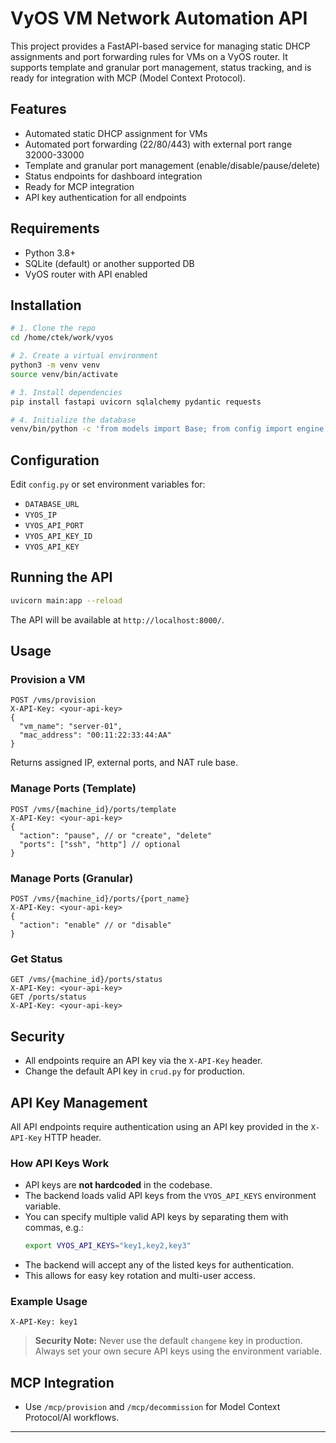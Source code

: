 # VyOS VM Network Automation API

This project provides a FastAPI-based service for managing static DHCP assignments and port forwarding rules for VMs on a VyOS router. It supports template and granular port management, status tracking, and is ready for integration with MCP (Model Context Protocol).

## Features
- Automated static DHCP assignment for VMs
- Automated port forwarding (22/80/443) with external port range 32000-33000
- Template and granular port management (enable/disable/pause/delete)
- Status endpoints for dashboard integration
- Ready for MCP integration
- API key authentication for all endpoints

## Requirements
- Python 3.8+
- SQLite (default) or another supported DB
- VyOS router with API enabled

## Installation
```bash
# 1. Clone the repo
cd /home/ctek/work/vyos

# 2. Create a virtual environment
python3 -m venv venv
source venv/bin/activate

# 3. Install dependencies
pip install fastapi uvicorn sqlalchemy pydantic requests

# 4. Initialize the database
venv/bin/python -c 'from models import Base; from config import engine; Base.metadata.create_all(bind=engine)'
```

## Configuration
Edit `config.py` or set environment variables for:
- `DATABASE_URL`
- `VYOS_IP`
- `VYOS_API_PORT`
- `VYOS_API_KEY_ID`
- `VYOS_API_KEY`

## Running the API
```bash
uvicorn main:app --reload
```
The API will be available at `http://localhost:8000/`.

## Usage

### Provision a VM
```http
POST /vms/provision
X-API-Key: <your-api-key>
{
  "vm_name": "server-01",
  "mac_address": "00:11:22:33:44:AA"
}
```
Returns assigned IP, external ports, and NAT rule base.

### Manage Ports (Template)
```http
POST /vms/{machine_id}/ports/template
X-API-Key: <your-api-key>
{
  "action": "pause", // or "create", "delete"
  "ports": ["ssh", "http"] // optional
}
```

### Manage Ports (Granular)
```http
POST /vms/{machine_id}/ports/{port_name}
X-API-Key: <your-api-key>
{
  "action": "enable" // or "disable"
}
```

### Get Status
```http
GET /vms/{machine_id}/ports/status
X-API-Key: <your-api-key>
GET /ports/status
X-API-Key: <your-api-key>
```

## Security
- All endpoints require an API key via the `X-API-Key` header.
- Change the default API key in `crud.py` for production.

## API Key Management

All API endpoints require authentication using an API key provided in the `X-API-Key` HTTP header.

### How API Keys Work
- API keys are **not hardcoded** in the codebase.
- The backend loads valid API keys from the `VYOS_API_KEYS` environment variable.
- You can specify multiple valid API keys by separating them with commas, e.g.:
  ```bash
  export VYOS_API_KEYS="key1,key2,key3"
  ```
- The backend will accept any of the listed keys for authentication.
- This allows for easy key rotation and multi-user access.

### Example Usage
```http
X-API-Key: key1
```

> **Security Note:** Never use the default `changeme` key in production. Always set your own secure API keys using the environment variable.

## MCP Integration
- Use `/mcp/provision` and `/mcp/decommission` for Model Context Protocol/AI workflows.

---
